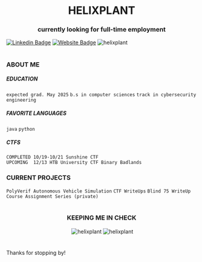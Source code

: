<h1 align="center">HELIXPLANT</h1>

<h3 align="center">currently looking for full-time employment</h3>

[![Linkedin Badge](https://img.shields.io/badge/-serena-blue?style=flat&logo=Linkedin&logoColor=white&link=https://www.linkedin.com/in/serena-co/)](https://www.linkedin.com/in/serena-co/)
[![Website Badge](https://img.shields.io/badge/-conticello.net-47CCCC?style=flat&logo=Google-Chrome&logoColor=white&link=https://www.conticello.net/)](https://www.conticello.net/)
<img src="https://komarev.com/ghpvc/?username=helixplant&label=Profile%20views&color=0e75b6&style=flat" alt="helixplant"/>
# 
### ABOUT ME
##### EDUCATION
` expected grad. May 2025 `  ` b.s in computer sciences `  ` track in cybersecurity engineering `
 
##### FAVORITE LANGUAGES
` java `   ` python `  

##### CTFS
` COMPLETED 10/19-10/21 Sunshine CTF ` <br>
` UPCOMING  12/13 HTB University CTF Binary Badlands ` 

### CURRENT PROJECTS 
` PolyVerif Autonomous Vehicle Simulation `
` CTF WriteUps `
` Blind 75 WriteUp `
` Course Assignment Series (private) `


# 
#
# 
<h3 align="center">KEEPING ME IN CHECK</h3>
<p align="center">&nbsp;<img align="center" src="https://github-readme-stats.vercel.app/api?username=helixplant&show_icons=true&locale=en" alt="helixplant" />
<img align="center" src="https://github-readme-streak-stats.herokuapp.com/?user=helixplant&" alt="helixplant" /></p>

# 
Thanks for stopping by!
